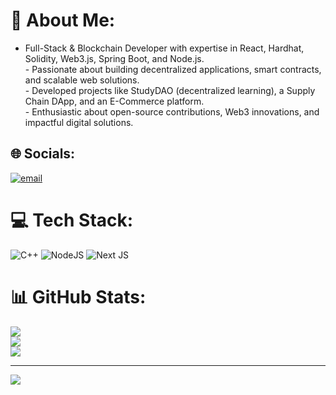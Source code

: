 # 💫 About Me:
- Full-Stack & Blockchain Developer with expertise in React, Hardhat, Solidity, Web3.js, Spring Boot, and Node.js.  <br>- Passionate about building decentralized applications, smart contracts, and scalable web solutions.  <br>- Developed projects like StudyDAO (decentralized learning), a Supply Chain DApp, and an E-Commerce platform.  <br>- Enthusiastic about open-source contributions, Web3 innovations, and impactful digital solutions.  


## 🌐 Socials:
[![email](https://img.shields.io/badge/Email-D14836?logo=gmail&logoColor=white)](mailto:sarthaktiwari611@gmail.com) 

# 💻 Tech Stack:
![C++](https://img.shields.io/badge/c++-%2300599C.svg?style=for-the-badge&logo=c%2B%2B&logoColor=white) ![NodeJS](https://img.shields.io/badge/node.js-6DA55F?style=for-the-badge&logo=node.js&logoColor=white) ![Next JS](https://img.shields.io/badge/Next-black?style=for-the-badge&logo=next.js&logoColor=white)
# 📊 GitHub Stats:
![](https://github-readme-stats.vercel.app/api?username=Sarthakxtiwari&theme=dark&hide_border=false&include_all_commits=true&count_private=true)<br/>
![](https://nirzak-streak-stats.vercel.app/?user=Sarthakxtiwari&theme=dark&hide_border=false)<br/>
![](https://github-readme-stats.vercel.app/api/top-langs/?username=Sarthakxtiwari&theme=dark&hide_border=false&include_all_commits=true&count_private=true&layout=compact)

---
[![](https://visitcount.itsvg.in/api?id=Sarthakxtiwari&icon=0&color=0)](https://visitcount.itsvg.in)

<!-- Proudly created with GPRM ( https://gprm.itsvg.in ) -->
